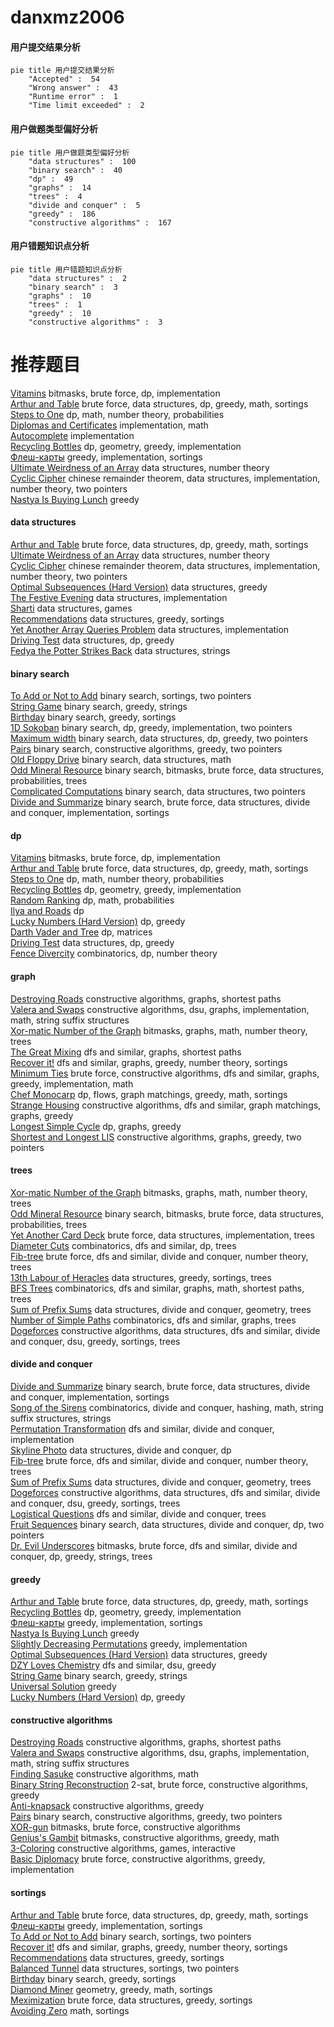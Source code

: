 # danxmz2006
<!-- tabs:start -->
#### **用户提交结果分析**

```mermaid
pie title 用户提交结果分析
    "Accepted" :  54
    "Wrong answer" :  43
    "Runtime error" :  1
    "Time limit exceeded" :  2
```
#### **用户做题类型偏好分析**

```mermaid
pie title 用户做题类型偏好分析
    "data structures" :  100
    "binary search" :  40
    "dp" :  49
    "graphs" :  14
    "trees" :  4
    "divide and conquer" :  5
    "greedy" :  186
    "constructive algorithms" :  167
```
#### **用户错题知识点分析**

```mermaid
pie title 用户错题知识点分析
    "data structures" :  2
    "binary search" :  3
    "graphs" :  10
    "trees" :  1
    "greedy" :  10
    "constructive algorithms" :  3
```
<!-- tabs:end -->
# 推荐题目
[Vitamins](http://codeforces.com/problemset/problem/1042/B)		bitmasks,
                        brute force,
                        dp,
                        implementation		  
[Arthur and Table](http://codeforces.com/problemset/problem/557/C)		brute force,
                        data structures,
                        dp,
                        greedy,
                        math,
                        sortings		  
[Steps to One](http://codeforces.com/problemset/problem/1139/D)		dp,
                        math,
                        number theory,
                        probabilities		  
[Diplomas and Certificates](http://codeforces.com/problemset/problem/818/A)		implementation,
                        math		  
[Autocomplete](http://codeforces.com/problemset/problem/53/A)		implementation		  
[Recycling Bottles](http://codeforces.com/problemset/problem/671/A)		dp,
                        geometry,
                        greedy,
                        implementation		  
[Флеш-карты](http://codeforces.com/problemset/problem/609/A)		greedy,
                        implementation,
                        sortings		  
[Ultimate Weirdness of an Array](http://codeforces.com/problemset/problem/671/C)		data structures,
                        number theory		  
[Cyclic Cipher](http://codeforces.com/problemset/problem/722/F)		chinese remainder theorem,
                        data structures,
                        implementation,
                        number theory,
                        two pointers		  
[Nastya Is Buying Lunch](http://codeforces.com/problemset/problem/1136/D)		greedy		  
<!-- tabs:start -->
#### **data structures**
[Arthur and Table](http://codeforces.com/problemset/problem/557/C)		brute force,
                        data structures,
                        dp,
                        greedy,
                        math,
                        sortings		  
[Ultimate Weirdness of an Array](http://codeforces.com/problemset/problem/671/C)		data structures,
                        number theory		  
[Cyclic Cipher](http://codeforces.com/problemset/problem/722/F)		chinese remainder theorem,
                        data structures,
                        implementation,
                        number theory,
                        two pointers		  
[Optimal Subsequences (Hard Version)](http://codeforces.com/problemset/problem/1227/D2)		data structures,
                        greedy		  
[The Festive Evening](http://codeforces.com/problemset/problem/834/B)		data structures,
                        implementation		  
[Sharti](http://codeforces.com/problemset/problem/494/E)		data structures,
                        games		  
[Recommendations](http://codeforces.com/problemset/problem/1310/A)		data structures,
                        greedy,
                        sortings		  
[Yet Another Array Queries Problem](http://codeforces.com/problemset/problem/863/D)		data structures,
                        implementation		  
[Driving Test](http://codeforces.com/problemset/problem/845/D)		data structures,
                        dp,
                        greedy		  
[Fedya the Potter Strikes Back](http://codeforces.com/problemset/problem/1286/E)		data structures,
                        strings		  
#### **binary search**
[To Add or Not to Add](http://codeforces.com/problemset/problem/231/C)		binary search,
                        sortings,
                        two pointers		  
[String Game](https://codeforces.com/contest/779/problem/D)		binary search,
                        greedy,
                        strings		  
[Birthday](http://codeforces.com/problemset/problem/1131/C)		binary search,
                        greedy,
                        sortings		  
[1D Sokoban](http://codeforces.com/problemset/problem/1494/C)		binary search,
                        dp,
                        greedy,
                        implementation,
                        two pointers		  
[Maximum width](http://codeforces.com/problemset/problem/1492/C)		binary search,
                        data structures,
                        dp,
                        greedy,
                        two pointers		  
[Pairs](http://codeforces.com/problemset/problem/1463/D)		binary search,
                        constructive algorithms,
                        greedy,
                        two pointers		  
[Old Floppy Drive](http://codeforces.com/problemset/problem/1490/G)		binary search,
                        data structures,
                        math		  
[Odd Mineral Resource](http://codeforces.com/problemset/problem/1479/D)		binary search,
                        bitmasks,
                        brute force,
                        data structures,
                        probabilities,
                        trees		  
[Complicated Computations](http://codeforces.com/problemset/problem/1436/E)		binary search,
                        data structures,
                        two pointers		  
[Divide and Summarize](http://codeforces.com/problemset/problem/1461/D)		binary search,
                        brute force,
                        data structures,
                        divide and conquer,
                        implementation,
                        sortings		  
#### **dp**
[Vitamins](http://codeforces.com/problemset/problem/1042/B)		bitmasks,
                        brute force,
                        dp,
                        implementation		  
[Arthur and Table](http://codeforces.com/problemset/problem/557/C)		brute force,
                        data structures,
                        dp,
                        greedy,
                        math,
                        sortings		  
[Steps to One](http://codeforces.com/problemset/problem/1139/D)		dp,
                        math,
                        number theory,
                        probabilities		  
[Recycling Bottles](http://codeforces.com/problemset/problem/671/A)		dp,
                        geometry,
                        greedy,
                        implementation		  
[Random Ranking](http://codeforces.com/problemset/problem/303/E)		dp,
                        math,
                        probabilities		  
[Ilya and Roads](http://codeforces.com/problemset/problem/313/D)		dp		  
[Lucky Numbers (Hard Version)](http://codeforces.com/problemset/problem/1428/G2)		dp,
                        greedy		  
[Darth Vader and Tree](http://codeforces.com/problemset/problem/514/E)		dp,
                        matrices		  
[Driving Test](http://codeforces.com/problemset/problem/845/D)		data structures,
                        dp,
                        greedy		  
[Fence Divercity](http://codeforces.com/problemset/problem/659/G)		combinatorics,
                        dp,
                        number theory		  
#### **graph**
[Destroying Roads](http://codeforces.com/problemset/problem/543/B)		constructive algorithms,
                        graphs,
                        shortest paths		  
[Valera and Swaps](http://codeforces.com/problemset/problem/441/D)		constructive algorithms,
                        dsu,
                        graphs,
                        implementation,
                        math,
                        string suffix structures		  
[Xor-matic Number of the Graph](http://codeforces.com/problemset/problem/724/G)		bitmasks,
                        graphs,
                        math,
                        number theory,
                        trees		  
[The Great Mixing](http://codeforces.com/problemset/problem/788/C)		dfs and similar,
                        graphs,
                        shortest paths		  
[Recover it!](http://codeforces.com/problemset/problem/1176/D)		dfs and similar,
                        graphs,
                        greedy,
                        number theory,
                        sortings		  
[Minimum Ties](http://codeforces.com/problemset/problem/1487/C)		brute force,
                        constructive algorithms,
                        dfs and similar,
                        graphs,
                        greedy,
                        implementation,
                        math		  
[Chef Monocarp](http://codeforces.com/problemset/problem/1437/C)		dp,
                        flows,
                        graph matchings,
                        greedy,
                        math,
                        sortings		  
[Strange Housing](http://codeforces.com/problemset/problem/1470/D)		constructive algorithms,
                        dfs and similar,
                        graph matchings,
                        graphs,
                        greedy		  
[Longest Simple Cycle](http://codeforces.com/problemset/problem/1476/C)		dp,
                        graphs,
                        greedy		  
[Shortest and Longest LIS](http://codeforces.com/problemset/problem/1304/D)		constructive algorithms,
                        graphs,
                        greedy,
                        two pointers		  
#### **trees**
[Xor-matic Number of the Graph](http://codeforces.com/problemset/problem/724/G)		bitmasks,
                        graphs,
                        math,
                        number theory,
                        trees		  
[Odd Mineral Resource](http://codeforces.com/problemset/problem/1479/D)		binary search,
                        bitmasks,
                        brute force,
                        data structures,
                        probabilities,
                        trees		  
[Yet Another Card Deck](http://codeforces.com/problemset/problem/1511/C)		brute force,
                        data structures,
                        implementation,
                        trees		  
[Diameter Cuts](http://codeforces.com/problemset/problem/1499/F)		combinatorics,
                        dfs and similar,
                        dp,
                        trees		  
[Fib-tree](http://codeforces.com/problemset/problem/1491/E)		brute force,
                        dfs and similar,
                        divide and conquer,
                        number theory,
                        trees		  
[13th Labour of Heracles](http://codeforces.com/problemset/problem/1466/D)		data structures,
                        greedy,
                        sortings,
                        trees		  
[BFS Trees](http://codeforces.com/problemset/problem/1495/D)		combinatorics,
                        dfs and similar,
                        graphs,
                        math,
                        shortest paths,
                        trees		  
[Sum of Prefix Sums](http://codeforces.com/problemset/problem/1303/G)		data structures,
                        divide and conquer,
                        geometry,
                        trees		  
[Number of Simple Paths](http://codeforces.com/problemset/problem/1454/E)		combinatorics,
                        dfs and similar,
                        graphs,
                        trees		  
[Dogeforces](http://codeforces.com/problemset/problem/1494/D)		constructive algorithms,
                        data structures,
                        dfs and similar,
                        divide and conquer,
                        dsu,
                        greedy,
                        sortings,
                        trees		  
#### **divide and conquer**
[Divide and Summarize](http://codeforces.com/problemset/problem/1461/D)		binary search,
                        brute force,
                        data structures,
                        divide and conquer,
                        implementation,
                        sortings		  
[Song of the Sirens](http://codeforces.com/problemset/problem/1466/G)		combinatorics,
                        divide and conquer,
                        hashing,
                        math,
                        string suffix structures,
                        strings		  
[Permutation Transformation](http://codeforces.com/problemset/problem/1490/D)		dfs and similar,
                        divide and conquer,
                        implementation		  
[Skyline Photo](https://codeforces.com/contest/1483/problem/C)		data structures,
                        divide and conquer,
                        dp		  
[Fib-tree](http://codeforces.com/problemset/problem/1491/E)		brute force,
                        dfs and similar,
                        divide and conquer,
                        number theory,
                        trees		  
[Sum of Prefix Sums](http://codeforces.com/problemset/problem/1303/G)		data structures,
                        divide and conquer,
                        geometry,
                        trees		  
[Dogeforces](http://codeforces.com/problemset/problem/1494/D)		constructive algorithms,
                        data structures,
                        dfs and similar,
                        divide and conquer,
                        dsu,
                        greedy,
                        sortings,
                        trees		  
[Logistical Questions](http://codeforces.com/problemset/problem/566/C)		dfs and similar,
                        divide and conquer,
                        trees		  
[Fruit Sequences](http://codeforces.com/problemset/problem/1428/F)		binary search,
                        data structures,
                        divide and conquer,
                        dp,
                        two pointers		  
[Dr. Evil Underscores](http://codeforces.com/problemset/problem/1285/D)		bitmasks,
                        brute force,
                        dfs and similar,
                        divide and conquer,
                        dp,
                        greedy,
                        strings,
                        trees		  
#### **greedy**
[Arthur and Table](http://codeforces.com/problemset/problem/557/C)		brute force,
                        data structures,
                        dp,
                        greedy,
                        math,
                        sortings		  
[Recycling Bottles](http://codeforces.com/problemset/problem/671/A)		dp,
                        geometry,
                        greedy,
                        implementation		  
[Флеш-карты](http://codeforces.com/problemset/problem/609/A)		greedy,
                        implementation,
                        sortings		  
[Nastya Is Buying Lunch](http://codeforces.com/problemset/problem/1136/D)		greedy		  
[Slightly Decreasing Permutations](http://codeforces.com/problemset/problem/285/A)		greedy,
                        implementation		  
[Optimal Subsequences (Hard Version)](http://codeforces.com/problemset/problem/1227/D2)		data structures,
                        greedy		  
[DZY Loves Chemistry](http://codeforces.com/problemset/problem/445/B)		dfs and similar,
                        dsu,
                        greedy		  
[String Game](https://codeforces.com/contest/779/problem/D)		binary search,
                        greedy,
                        strings		  
[Universal Solution](http://codeforces.com/problemset/problem/1380/B)		greedy		  
[Lucky Numbers (Hard Version)](http://codeforces.com/problemset/problem/1428/G2)		dp,
                        greedy		  
#### **constructive algorithms**
[Destroying Roads](http://codeforces.com/problemset/problem/543/B)		constructive algorithms,
                        graphs,
                        shortest paths		  
[Valera and Swaps](http://codeforces.com/problemset/problem/441/D)		constructive algorithms,
                        dsu,
                        graphs,
                        implementation,
                        math,
                        string suffix structures		  
[Finding Sasuke](http://codeforces.com/problemset/problem/1413/A)		constructive algorithms,
                        math		  
[Binary String Reconstruction](http://codeforces.com/problemset/problem/1400/C)		2-sat,
                        brute force,
                        constructive algorithms,
                        greedy		  
[Anti-knapsack](http://codeforces.com/problemset/problem/1493/A)		constructive algorithms,
                        greedy		  
[Pairs](http://codeforces.com/problemset/problem/1463/D)		binary search,
                        constructive algorithms,
                        greedy,
                        two pointers		  
[XOR-gun](https://codeforces.com/contest/1456/problem/B)		bitmasks,
                        brute force,
                        constructive algorithms		  
[Genius's Gambit](http://codeforces.com/problemset/problem/1492/D)		bitmasks,
                        constructive algorithms,
                        greedy,
                        math		  
[3-Coloring](https://codeforces.com/contest/1504/problem/D)		constructive algorithms,
                        games,
                        interactive		  
[Basic Diplomacy](https://codeforces.com/contest/1483/problem/A)		brute force,
                        constructive algorithms,
                        greedy,
                        implementation		  
#### **sortings**
[Arthur and Table](http://codeforces.com/problemset/problem/557/C)		brute force,
                        data structures,
                        dp,
                        greedy,
                        math,
                        sortings		  
[Флеш-карты](http://codeforces.com/problemset/problem/609/A)		greedy,
                        implementation,
                        sortings		  
[To Add or Not to Add](http://codeforces.com/problemset/problem/231/C)		binary search,
                        sortings,
                        two pointers		  
[Recover it!](http://codeforces.com/problemset/problem/1176/D)		dfs and similar,
                        graphs,
                        greedy,
                        number theory,
                        sortings		  
[Recommendations](http://codeforces.com/problemset/problem/1310/A)		data structures,
                        greedy,
                        sortings		  
[Balanced Tunnel](http://codeforces.com/problemset/problem/1237/B)		data structures,
                        sortings,
                        two pointers		  
[Birthday](http://codeforces.com/problemset/problem/1131/C)		binary search,
                        greedy,
                        sortings		  
[Diamond Miner](https://codeforces.com/contest/1496/problem/C)		geometry,
                        greedy,
                        math,
                        sortings		  
[Meximization](http://codeforces.com/problemset/problem/1497/A)		brute force,
                        data structures,
                        greedy,
                        sortings		  
[Avoiding Zero](http://codeforces.com/problemset/problem/1427/A)		math,
                        sortings		  
<!-- tabs:end -->
